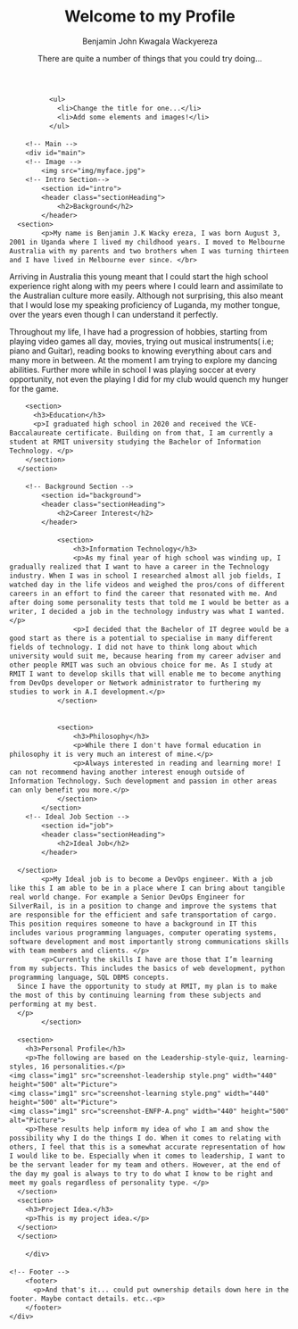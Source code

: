 <!doctype html>

<html lang="en">
<head>
  <meta charset="utf-8">

  <title>About Me</title>
  <meta name="description" content="About Me">
  <meta name="author" content="s3894575">

  <link rel="stylesheet" href="css/styles.css?v=1.0">

</head>

<body>
<!-- Wrap -->
	<div id="wrapper">
		<!-- Head -->
			<header id="myHeader">  
			  <h1>Welcome to my Profile</h1>
			  <p>Benjamin John Kwagala Wackyereza</p>
			  <p>There are quite a number of things that you could try doing...</p>
			</header>

			  <ul>
				<li>Change the title for one...</li>
				<li>Add some elements and images!</li>
			  </ul>

		<!-- Main -->
		<div id="main">
		<!-- Image -->
			<img src="img/myface.jpg">
		<!-- Intro Section-->
			<section id="intro">
			<header class="sectionHeading">
				<h2>Background</h2>
			</header>
      <section>
			<p>My name is Benjamin J.K Wacky ereza, I was born August 3, 2001 in Uganda where I lived my childhood years. I moved to Melbourne Australia with my parents and two brothers when I was turning thirteen and I have lived in Melbourne ever since. </br>

Arriving in Australia this young meant that I could start the high school experience right along with my peers where I could learn and assimilate to the Australian culture more easily. Although not surprising, this also meant that I would lose my speaking proficiency of Luganda, my mother tongue, over the years even though I can understand it perfectly. </br>

Throughout my life, I have had a progression of hobbies, starting from playing video games all day, movies, trying out musical instruments( i.e; piano and Guitar), reading books to knowing everything about cars and many more in between. At the moment I am trying to explore my dancing abilities. Further more while in school I was playing soccer at every opportunity, not even the playing I did for my club would quench my hunger for the game.
</p>
</section>

        <section>
          <h3>Education</h3>
          <p>I graduated high school in 2020 and received the VCE-Baccalaureate certificate. Building on from that, I am currently a student at RMIT university studying the Bachelor of Information Technology. </p>
        </section>
      </section>

		<!-- Background Section -->
			<section id="background">
			<header class="sectionHeading">
				<h2>Career Interest</h2>
			</header>

				<section>
					<h3>Information Technology</h3>
					<p>As my final year of high school was winding up, I gradually realized that I want to have a career in the Technology industry. When I was in school I researched almost all job fields, I watched day in the life videos and weighed the pros/cons of different careers in an effort to find the career that resonated with me. And after doing some personality tests that told me I would be better as a writer, I decided a job in the technology industry was what I wanted. </p>
					<p>I decided that the Bachelor of IT degree would be a good start as there is a potential to specialise in many different fields of technology. I did not have to think long about which university would suit me, because hearing from my career adviser and other people RMIT was such an obvious choice for me. As I study at RMIT I want to develop skills that will enable me to become anything from DevOps developer or Network administrator to furthering my studies to work in A.I development.</p>
				</section>


				<section>
					<h3>Philosophy</h3>
					<p>While there I don't have formal education in philosophy it is very much an interest of mine.</p>
					<p>Always interested in reading and learning more! I can not recommend having another interest enough outside of Information Technology. Such development and passion in other areas can only benefit you more.</p>
				</section>
			</section>  
		<!-- Ideal Job Section -->
			<section id="job">
			<header class="sectionHeading">
				<h2>Ideal Job</h2>
			</header>		

      </section>	  
			<p>My Ideal job is to become a DevOps engineer. With a job like this I am able to be in a place where I can bring about tangible real world change. For example a Senior DevOps Engineer for SilverRail, is in a position to change and improve the systems that are responsible for the efficient and safe transportation of cargo. This position requires someone to have a background in IT this includes various programming languages, computer operating systems, software development and most importantly strong communications skills with team members and clients. </p>
			<p>Currently the skills I have are those that I’m learning from my subjects. This includes the basics of web development, python programming language, SQL DBMS concepts.
      Since I have the opportunity to study at RMIT, my plan is to make the most of this by continuing learning from these subjects and performing at my best.
      </p>
			</section>

      <section>
        <h3>Personal Profile</h3>
        <p>The following are based on the Leadership-style-quiz, learning-styles, 16 personalities.</p>
	<img class="img1" src="screenshot-leadership style.png" width="440" height="500" alt="Picture">
	<img class="img1" src="screenshot-learning style.png" width="440" height="500" alt="Picture">
	<img class="img1" src="screenshot-ENFP-A.png" width="440" height="500" alt="Picture">
        <p>These results help inform my idea of who I am and show the possibility why I do the things I do. When it comes to relating with others, I feel that this is a somewhat accurate representation of how I would like to be. Especially when it comes to leadership, I want to be the servant leader for my team and others. However, at the end of the day my goal is always to try to do what I know to be right and meet my goals regardless of personality type. </p>
      </section>
      <section>
        <h3>Project Idea.</h3>
        <p>This is my project idea.</p>
      </section>
      </section>

		</div>

	<!-- Footer -->
		<footer>
		  <p>And that's it... could put ownership details down here in the footer. Maybe contact details. etc..<p>
		</footer>  
	</div>
</body>
</html>
